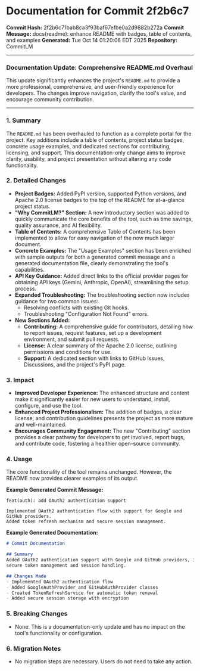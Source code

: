 # Documentation for Commit 2f2b6c7

**Commit Hash:** 2f2b6c71bab8ca3f93baf67efbe0a2d9882b272a
**Commit Message:** docs(readme): enhance README with badges, table of contents, and examples
**Generated:** Tue Oct 14 01:20:06 EDT 2025
**Repository:** CommitLM

---

### **Documentation Update: Comprehensive README.md Overhaul**

This update significantly enhances the project's `README.md` to provide a more professional, comprehensive, and user-friendly experience for developers. The changes improve navigation, clarify the tool's value, and encourage community contribution.

---

### 1. Summary

The `README.md` has been overhauled to function as a complete portal for the project. Key additions include a table of contents, project status badges, concrete usage examples, and dedicated sections for contributing, licensing, and support. This documentation-only change aims to improve clarity, usability, and project presentation without altering any code functionality.

### 2. Detailed Changes

-   **Project Badges:** Added PyPI version, supported Python versions, and Apache 2.0 license badges to the top of the README for at-a-glance project status.
-   **"Why CommitLM?" Section:** A new introductory section was added to quickly communicate the core benefits of the tool, such as time savings, quality assurance, and AI flexibility.
-   **Table of Contents:** A comprehensive Table of Contents has been implemented to allow for easy navigation of the now much larger document.
-   **Concrete Examples:** The "Usage Examples" section has been enriched with sample outputs for both a generated commit message and a generated documentation file, clearly demonstrating the tool's capabilities.
-   **API Key Guidance:** Added direct links to the official provider pages for obtaining API keys (Gemini, Anthropic, OpenAI), streamlining the setup process.
-   **Expanded Troubleshooting:** The troubleshooting section now includes guidance for two common issues:
    -   Resolving conflicts with existing Git hooks.
    -   Troubleshooting "Configuration Not Found" errors.
-   **New Sections Added:**
    -   **Contributing:** A comprehensive guide for contributors, detailing how to report issues, request features, set up a development environment, and submit pull requests.
    -   **License:** A clear summary of the Apache 2.0 license, outlining permissions and conditions for use.
    -   **Support:** A dedicated section with links to GitHub Issues, Discussions, and the project's PyPI page.

### 3. Impact

-   **Improved Developer Experience:** The enhanced structure and content make it significantly easier for new users to understand, install, configure, and use the tool.
-   **Enhanced Project Professionalism:** The addition of badges, a clear license, and contribution guidelines presents the project as more mature and well-maintained.
-   **Encourages Community Engagement:** The new "Contributing" section provides a clear pathway for developers to get involved, report bugs, and contribute code, fostering a healthier open-source community.

### 4. Usage

The core functionality of the tool remains unchanged. However, the README now provides clearer examples of its output.

**Example Generated Commit Message:**
```
feat(auth): add OAuth2 authentication support

Implemented OAuth2 authentication flow with support for Google and GitHub providers.
Added token refresh mechanism and secure session management.
```

**Example Generated Documentation:**
```markdown
# Commit Documentation

## Summary
Added OAuth2 authentication support with Google and GitHub providers, implementing
secure token management and session handling.

## Changes Made
- Implemented OAuth2 authentication flow
- Added GoogleAuthProvider and GitHubAuthProvider classes
- Created TokenRefreshService for automatic token renewal
- Added secure session storage with encryption
```

### 5. Breaking Changes

-   None. This is a documentation-only update and has no impact on the tool's functionality or configuration.

### 6. Migration Notes

-   No migration steps are necessary. Users do not need to take any action.